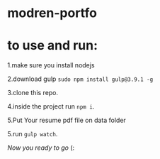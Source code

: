 # modren-portfo

# to use and run:

1.make sure you install nodejs

2.download gulp `sudo npm install gulp@3.9.1 -g`

3.clone this repo.

4.inside the project run `npm i`.

5.Put Your resume pdf file on data folder

5.run `gulp watch`.

_Now you ready to go_ (:
